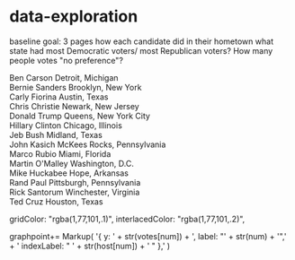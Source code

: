 # data-exploration

baseline goal:
3 pages
how each candidate did in their hometown
what state had most Democratic voters/ most Republican voters?
How many people votes "no preference"?

Ben Carson			 Detroit, Michigan					
Bernie Sanders		 Brooklyn, New York				
Carly Fiorina		 Austin, Texas						
Chris Christie		 Newark, New Jersey					
Donald Trump		 Queens, New York City				
Hillary Clinton		 Chicago, Illinois					
Jeb Bush			 Midland, Texas						
John Kasich			 McKees Rocks, Pennsylvania			
Marco Rubio			 Miami, Florida						
Martin O'Malley 	 Washington, D.C.					
Mike Huckabee		 Hope, Arkansas						
Rand Paul			 Pittsburgh, Pennsylvania			
Rick Santorum		 Winchester, Virginia				
Ted Cruz			 Houston, Texas						

gridColor: "rgba(1,77,101,.1)",
interlacedColor: "rgba(1,77,101,.2)",

 graphpoint+= Markup( '{ y: ' + str(votes[num]) + ', label: "' + str(num) + '",' + ' indexLabel: " ' + str(host[num]) + ' " },' )

 
 
<script>
window.onload = function () {

//Better to construct options first and then pass it as a parameter
var options = {
	animationEnabled: true,
	backgroundColor: "#E2EBEB",
	title: {
		text: "How well did each candidate do in their home state?",                
		fontColor: "Peru"
	},	
	axisY: {
		tickThickness: 0,
		lineThickness: 0,
		valueFormatString: " ",
		gridThickness: 0                    
	},
	axisX: {
		tickThickness: 0,
		lineThickness: 0,
		labelFontSize: 18,
		labelFontColor: "Peru"				
	},
	data: [{
		indexLabelFontSize: 15,
		toolTipContent: "<span style=\"color:#62C9C3\">{indexLabel}:</span> <span style=\"color:#CD853F\"><strong>{y}</strong></span>",
		indexLabelPlacement: "inside",
		indexLabelFontColor: "white",
		indexLabelFontWeight: 600,
		indexLabelFontFamily: "Verdana",
		color: "#62C9C3",
		type: "bar",
		dataPoints: [
			{{graphpoint}}
		]
	}]
};

$("#chartContainer").CanvasJSChart(options);
}
</script>